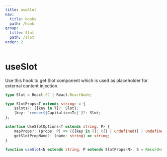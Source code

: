 ```yaml
---
title: useSlot
nav:
  title: Hooks
  path: /hook
group:
  title: Slot
  path: /slot
order: 2
---
```


# useSlot

Use this hook to get Slot component which is used as placeholder for external content injection.

```typescript
type Slot = React.FC | React.ReactNode;

type SlotProps<T extends string> = {
    $slots?: {[key in T]?: Slot};
    [key: `render${Capitalize<T>}`]?: Slot;
};

interface UseSlotOptions<T extends string, P> {
    mapProps?: (props: P) => ({[key in T]: ({} | undefined)} | undefined);
    getSlotPropName?: (name: string) => string;
}

function useSlot<N extends string, P extends SlotProps<N>, S = Record<string, any>>(props: P, options: UseSlotOptions<N, P> = {})
```



<code src='./demo/useSlot.tsx'>
